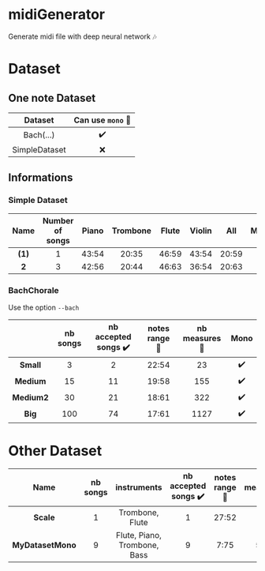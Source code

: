 # midiGenerator
Generate midi file with deep neural network :notes:

# Dataset 

## One note Dataset

| Dataset | Can use `mono` :musical_note: |
| :---: | :---: |
| Bach(...) | :heavy_check_mark: |
| SimpleDataset | :x: |

## Informations
### Simple Dataset

| Name | Number of songs | Piano | Trombone | Flute | Violin | All | Mono |
| :---: | :---: | :---: | :---: | :---: | :---: | :---: | :---: |
| **(1)** | 1 | 43:54 | 20:35 | 46:59 | 43:54 | 20:59 | :x: |
| **2** | 3 | 42:56 | 20:44 | 46:63 | 36:54 | 20:63 | :x: |


### BachChorale

Use the option `--bach`

| | nb songs | nb accepted songs :heavy_check_mark: | notes range :musical_note: | nb measures :musical_score: | Mono |
| :---: | :---: | :---: | :---: | :---: | :---: |
| **Small** | 3 | 2 | 22:54 | 23 | :heavy_check_mark: |
| **Medium** | 15 | 11 | 19:58 | 155 | :heavy_check_mark: |
| **Medium2** | 30 | 21 | 18:61 | 322 | :heavy_check_mark: |
| **Big** | 100 | 74 | 17:61 | 1127 | :heavy_check_mark: |

# Other Dataset

| Name | nb songs | instruments | nb accepted songs  :heavy_check_mark: | notes range :musical_note: | nb measures :musical_score: | Mono |
| :---: | :---: | :---: | :---: | :---: | :---: | :---: |
| **Scale** | 1 | Trombone, Flute | 1 | 27:52 | 32 | :heavy_check_mark: |
| **MyDatasetMono** | 9 | Flute, Piano, Trombone, Bass | 9 | 7:75 | 578 | :heavy_check_mark: 


